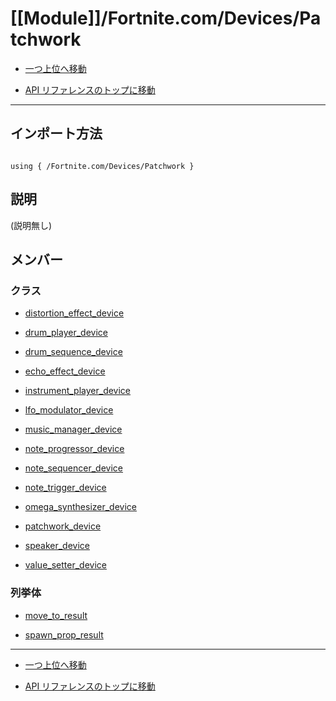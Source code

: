 # [[Module]]/Fortnite.com/Devices/Patchwork

- [一つ上位へ移動](../main.md)

- [API リファレンスのトップに移動](/main.md)

---

## インポート方法

```verse

using { /Fortnite.com/Devices/Patchwork }

```

## 説明

(説明無し)

## メンバー

### クラス

- [distortion_effect_device](./C_distortion_effect_device/main.md)

- [drum_player_device](./C_drum_player_device/main.md)

- [drum_sequence_device](./C_drum_sequence_device/main.md)

- [echo_effect_device](./C_echo_effect_device/main.md)

- [instrument_player_device](./C_instrument_player_device/main.md)

- [lfo_modulator_device](./C_lfo_modulator_device/main.md)

- [music_manager_device](./C_music_manager_device/main.md)

- [note_progressor_device](./C_note_progressor_device/main.md)

- [note_sequencer_device](./C_note_sequencer_device/main.md)

- [note_trigger_device](./C_note_trigger_device/main.md)

- [omega_synthesizer_device](./C_omega_synthesizer_device/main.md)

- [patchwork_device](./C_patchwork_device/main.md)

- [speaker_device](./C_speaker_device/main.md)

- [value_setter_device](./C_value_setter_device/main.md)

### 列挙体

- [move_to_result](./EN_move_to_result/main.md)

- [spawn_prop_result](./EN_spawn_prop_result/main.md)

---

- [一つ上位へ移動](../main.md)

- [API リファレンスのトップに移動](/main.md)
